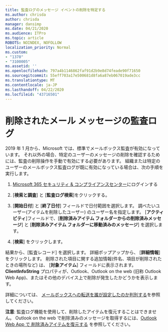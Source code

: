 ```yaml
---
title: 監査ログのメッセージ イベントの削除を特定する
ms.author: chrisda
author: chrisda
manager: dansimp
ms.date: 04/21/2020
ms.audience: ITPro
ms.topic: article
ROBOTS: NOINDEX, NOFOLLOW
localization_priority: Normal
ms.custom:
- "1370"
- "3100005"
ms.assetid: ''
ms.openlocfilehash: 797a4b1146862faf91d2b9e8d74feade90f71650
ms.sourcegitcommit: 55eff703a17e500681d8fa6a87eb067019ade3cc
ms.translationtype: MT
ms.contentlocale: ja-JP
ms.lasthandoff: 04/22/2020
ms.locfileid: "43716501"
---
```

# <a name="audit-logs-for-deleted-email-messages"></a>削除されたメール メッセージの監査ログ

2019 年 1 月から、Microsoft では、標準でメールボックス監査が有効になっています。 それ以外の場合、特定のユーザーのメッセージの削除を確認するためには、監査の削除操作を手動で有効にする必要があります。 組織または特定のユーザーのメールボックス監査ログが既に有効になっている場合は、次の手順を実行します。

1. [Microsoft 365 セキュリティ & コンプライアンスセンター](https://protection.office.com/)にログインする

2. [**検索と調査**] と [**監査ログ検索**]をクリックする。

3. [**開始日付**] と [**終了日付**] フィールドで日付範囲を選択します。 調べたいユーザー(アイテムを削除したユーザー) のユーザー名を指定します。 [**アクティビティ**]フィールドで、[**削除済みアイテム フォルダーからの削除済みメッセージ**] と [**削除済みアイテム フォルダーに移動済みのメッセージ**] を選択します。

4. [**検索**] をクリックします。

結果から、[監査レコード] を選択します。 詳細ポップアップから、 [**詳細情報**]をクリックします。 削除された項目に関する追加情報(件名、項目が削除されたときの場所など) は、 [**対象アイテム**] フィールドに表示されます。 **ClientInfoString** プロパティが、Outlook、Outlook on the web (旧称 Outlook Web App)、またはその他のデバイス上で削除が発生したかどうかを表示します。

詳細については、 [メールボックスへの転送を誰が設定したのか判別する](https://docs.microsoft.com/office365/securitycompliance/auditing-troubleshooting-scenarios#determining-if-a-user-deleted-email-items)を参照してください。

**注意**: 監査ログ機能を使用して、削除したアイテムを復元することはできません。 Outlook on the web で削除済みのメッセージを取得するには、[Outlook Web App で 削除済みアイテムを復元する](https://support.office.com/article/C3D8FC15-EEEF-4F1C-81DF-E27964B7EDD4) を参照してください。
